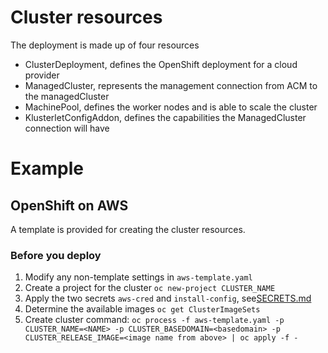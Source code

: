 # Cluster resources
The deployment is made up of four resources
* ClusterDeployment, defines the OpenShift deployment for a cloud provider
* ManagedCluster, represents the management connection from ACM to the managedCluster
* MachinePool, defines the worker nodes and is able to scale the cluster
* KlusterletConfigAddon, defines the capabilities the ManagedCluster connection will have

# Example
## OpenShift on AWS
A template is provided for creating the cluster resources.
### Before you deploy
1. Modify any non-template settings in `aws-template.yaml`
2. Create a project for the cluster `oc new-project CLUSTER_NAME`
2. Apply the two secrets `aws-cred` and `install-config`, see[SECRETS.md](../SECRETS.md)
3. Determine the available images `oc get ClusterImageSets`
4. Create cluster command:
`oc process -f aws-template.yaml -p CLUSTER_NAME=<NAME> -p CLUSTER_BASEDOMAIN=<basedomain> -p CLUSTER_RELEASE_IMAGE=<image name from above> | oc apply -f -`
